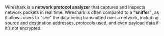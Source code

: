 Wireshark is a **network protocol analyzer** that captures and inspects network packets in real time.
Wireshark is often compared to a **"sniffer"**, as it allows users to "see" the data being transmitted over a network, including source and destination addresses, protocols used, and even payload data if it’s not encrypted.